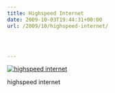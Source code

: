 ```yaml
---
title: Highspeed Internet
date: 2009-10-03T19:44:31+00:00
url: /2009/10/highspeed-internet/




---
```

<div class="flickr">
  <a href="http://www.flickr.com/photos/schreibblogade/3979022899/" title="highspeed internet"><img src="//farm4.static.flickr.com/3512/3979022899_971ff9a7ed.jpg" alt="highspeed internet" /></a></p>

  <p>
    highspeed internet
  </p>
</div>

